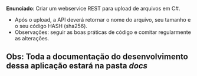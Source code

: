 **Enunciado**: Criar um webservice REST para upload de arquivos em C#.
- Após o upload, a API deverá retornar o nome do arquivo, seu tamanho e o seu código HASH (sha256).
- Observações: seguir as boas práticas de código e comitar regularmente as alterações.

## Obs: Toda a documentação do desenvolvimento dessa aplicação estará na pasta ***docs***
